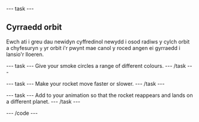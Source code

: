 --- task ---

## Cyrraedd orbit

Ewch ati i greu dau newidyn cyffredinol newydd i osod radiws y cylch orbit a chyfesuryn `y` yr orbit i'r pwynt mae canol y roced angen ei gyrraedd i lansio'r lloeren.

--- task --- Give your smoke circles a range of different colours. --- /task ---

--- task --- Make your rocket move faster or slower. --- /task ---

--- task --- Add to your animation so that the rocket reappears and lands on a different planet. --- /task ---


--- /code ---